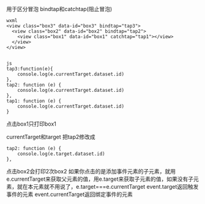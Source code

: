 用于区分冒泡
bindtap和catchtap(阻止冒泡)
```
wxml
<view class="box3" data-id="box3" bindtap="tap3">
  <view class="box2" data-id="box2" bindtap="tap2">
    <view class="box1" data-id="box1" catchtap="tap1"></view>
  </view>
</view>


js
tap3:function(e){
	console.log(e.currentTarget.dataset.id)
},
tap2: function (e) {
	console.log(e.currentTarget.dataset.id)
},
tap1: function (e) {
	console.log(e.currentTarget.dataset.id)
}
```
点击box1只打印box1

currentTarget和target
把tap2修改成
```
tap2: function (e) {
	console.log(e.target.dataset.id)
},
```
点击box2会打印2次box2
如果你点击的是添加事件元素的子元素，就用e.currentTarget来获取父元素的值，用e.target来获取子元素的值，如果没有子元素，就在本元素就不用说了，e.target===e.currentTarget
event.target返回触发事件的元素
event.currentTarget返回绑定事件的元素
